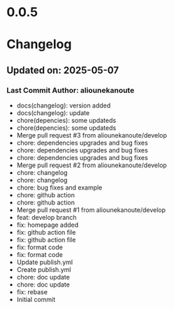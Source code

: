 # 0.0.5

# Changelog

## Updated on: 2025-05-07
### Last Commit Author: aliounekanoute

- docs(changelog): version added
- docs(changelog): update
- chore(depencies): some updateds
- chore(depencies): some updateds
- Merge pull request #3 from aliounekanoute/develop
- chore: dependencies upgrades and bug fixes
- chore: dependencies upgrades and bug fixes
- chore: dependencies upgrades and bug fixes
- Merge pull request #2 from aliounekanoute/develop
- chore: changelog
- chore: changelog
- chore: bug fixes and example
- chore: github action
- chore: github action
- Merge pull request #1 from aliounekanoute/develop
- feat: develop branch
- fix: homepage added
- fix: github action file
- fix: github action file
- fix: format code
- fix: format code
- Update publish.yml
- Create publish.yml
- chore: doc update
- chore: doc update
- fix: rebase
- Initial commit
